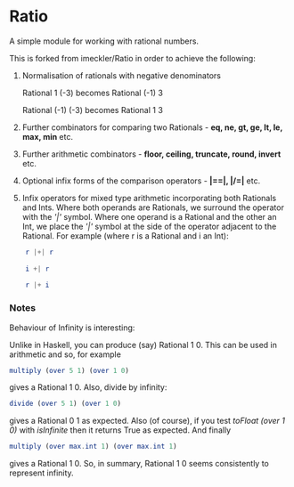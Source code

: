 # Ratio

A simple module for working with rational numbers.

This is forked from imeckler/Ratio in order to achieve the following:

1.  Normalisation of rationals with negative denominators

    Rational 1 (-3) becomes Rational (-1) 3
    
    Rational (-1) (-3) becomes Rational 1 3
    
2.  Further combinators for comparing two Rationals - __eq, ne, gt, ge, lt, le, max, min__ etc.

3.  Further arithmetic combinators - __floor, ceiling, truncate, round, invert__ etc.

4.  Optional infix forms of the comparison operators - __|==|, |/=|__ etc.

5.  Infix operators for mixed type arithmetic incorporating both Rationals and Ints.  Where both operands are Rationals, we surround the operator with the _'|'_ symbol.  Where one operand is a Rational and the other an Int, we place the _'|'_ symbol at the side of the operator adjacent to the Rational.  For example (where r is a Rational and i an Int):

```elm
    r |+| r
    
    i +| r
    
    r |+ i
```

### Notes

Behaviour of Infinity is interesting:

Unlike in Haskell, you can produce (say) Rational 1 0.  This can be used in arithmetic and so, for example

```elm
multiply (over 5 1) (over 1 0)
```
    
gives a Rational 1 0.  Also, divide by infinity:

```elm
divide (over 5 1) (over 1 0)
```
    
gives a Rational 0 1 as expected.  Also (of course), if you test _toFloat (over 1 0)_ with _isInfinite_ then it returns True as expected.  And finally

```elm
multiply (over max.int 1) (over max.int 1)
```
    
gives a Rational 1 0.  So, in summary, Rational 1 0 seems consistently to represent infinity. 

